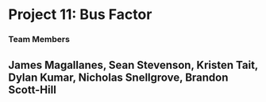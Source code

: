 # Project 11: Bus Factor


### Team Members
**James** Magallanes, **Sean** Stevenson, **Kristen** Tait, **Dylan** Kumar, **Nicholas** Snellgrove, **Brandon** Scott-Hill
---
